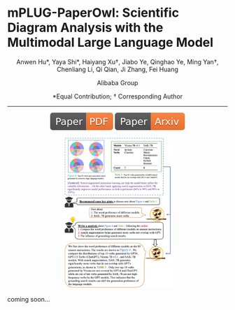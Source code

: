 # mPLUG-PaperOwl: Scientific Diagram Analysis with the Multimodal Large Language Model

<div align="center">

Anwen Hu*, Yaya Shi*, Haiyang Xu†, Jiabo Ye, Qinghao Ye, Ming Yan†, Chenliang Li, Qi Qian, Ji Zhang, Fei Huang

Alibaba Group

*Equal Contribution; † Corresponding Author

</div>

<hr>
<div align="center">
<a href="http://anwenhu.oss-cn-zhangjiakou.aliyuncs.com/PaperOwl_arxiv.pdf"><img src="assets/Paper-PDF-orange.svg"></a>
<a href=""><img src="assets/Paper-Arxiv-orange.svg" ></a>
<p>
<img src="assets/intro_case.jpeg" alt="image" width="50%" height="auto">
</div>
</p>
coming soon...

